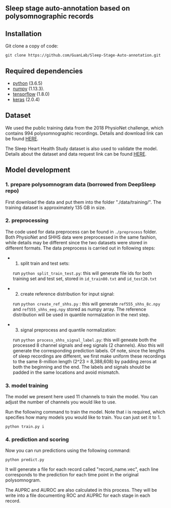 ## Sleep stage auto-annotation based on polysomnographic records

## Installation
Git clone a copy of code:
```
git clone https://github.com/GuanLab/Sleep-Stage-Auto-annotation.git
```
## Required dependencies

* [python](https://www.python.org) (3.6.5)
* [numpy](http://www.numpy.org/) (1.13.3). 
* [tensorflow](https://www.tensorflow.org/) (1.8.0)
* [keras](https://keras.io/) (2.0.4)

## Dataset

We used the public training data from the 2018 PhysioNet challenge, which contains 994 polysomnographic recordings. Details and download link can be found [HERE](https://physionet.org/physiobank/database/challenge/2018/).

The Sleep Heart Health Study dataset is also used to validate the model. Details about the dataset and data request link can be found [HERE](https://sleepdata.org/datasets/shhs).

## Model development 

### 1. prepare polysomnogram data (borrowed from DeepSleep repo)

First download the data and put them into the folder "./data/training/". The training dataset is approximately 135 GB in size.


### 2. preprocessing

The code used for data preprocess can be found in `./preprocess` folder. Both PhysioNet and SHHS data were preprocessed in the same fashion, while details may be different since the two datasets were stored in different formats.
The data preprocess is carried out in following steps:

* 1.  split train and test sets: 

  run `python split_train_test.py`: this will generate file ids for both training set and test set, stored in `id_train80.txt` and  `id_test20.txt` 

* 2. create reference distribution for input signal:

  run `python create_ref_shhs.py` : this will generate `ref555_shhs_8c.npy` and `ref555_shhs_eeg.npy` stored as numpy array. The reference distribution will be used in quantile normalzation in the next step.

* 3. signal preprocess and quantile normalization:

  run `python process_shhs_signal_label.py`: this will geneate both the processed 8 channel signals and eeg signals (2 channels). Also this will generate the corresponding prediction labels. Of note, since the lengths of sleep recordings are different, we first make uniform these recordings to the same 8-million length (2^23 = 8,388,608) by padding zeros at both the beginning and the end. The labels and signals should be padded in the same locations and avoid mismatch.

### 3. model training
The model we present here used 11 channels to train the model. You can adjust the number of channels you would like to use.

Run the following command to train the model. Note that i is required, which specifies how many models you would like to train. You can just set it to 1. 
```
python train.py i
```

### 4. prediction and scoring

Now you can run predictions using the following command:
```
python predict.py
```
It will generate a file for each record called "record_name.vec", each line corresponds to the prediction for each time point in the original polysomnogram.

The AUPRC and AUROC are also calculated in this process. They will be write into a file documenting ROC and AUPRC for each stage in each record.


